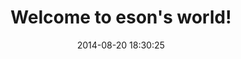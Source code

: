 ---
layout: post
title:  "Welcome to eson's world!"
date:   2014-08-20 18:30:25
categories: Welcome
share: false
comments: false
---